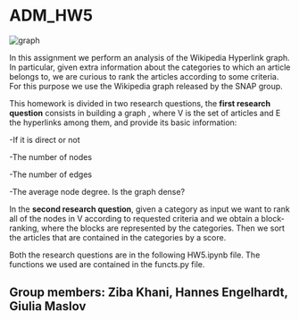 # ADM_HW5

![graph](https://ieee-dataport.org/sites/default/files/network-1911678_1280.png)

In this assignment we perform an analysis of the Wikipedia Hyperlink graph. In particular, given extra information about the categories to which an article belongs to, we are curious to rank the articles according to some criteria.
For this purpose we use the Wikipedia graph released by the SNAP group.

This homework is divided in two research questions, the  **first research question** consists in building a graph , where V is the set of articles and E the hyperlinks among them, and provide its basic information:

-If it is direct or not

-The number of nodes

-The number of edges

-The average node degree. Is the graph dense?


In the **second research question**, given a category  as input we want to rank all of the nodes in V according to requested criteria and we obtain a block-ranking, where the blocks are represented by the categories. Then we sort the articles that are contained in the categories by a score.

Both the research questions are in the following HW5.ipynb file. The functions we used are contained in the functs.py file.


## Group members: Ziba Khani, Hannes Engelhardt, Giulia Maslov  


